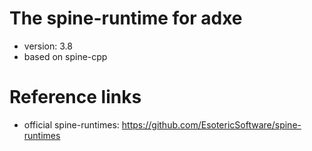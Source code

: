 # The spine-runtime for adxe
* version: 3.8
* based on spine-cpp

# Reference links
* official spine-runtimes: https://github.com/EsotericSoftware/spine-runtimes